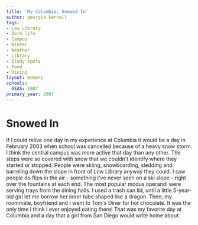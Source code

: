 ```yaml
---
title: 'My Columbia: Snowed In'
author: georgia kernell
tags:
- Low Library
- Dorm life
- Campus
- Winter
- Weather
- Library
- Study spots
- Food
- Dining
layout: memory
schools:
  GSAS: 2007
primary_year: 2007
---
```

# Snowed In

If I could relive one day in my experience at Columbia it would be a day in February 2003 when school was cancelled because of a heavy snow storm.  I think the central campus was more active that day than any other.  The steps were so covered with snow that we couldn't identify where they started or stopped.  People were skiing, snowboarding, sledding and barreling down the slope in front of Low Library anyway they could.  I saw people do flips in the air - something I've never seen on a ski slope - right over the fountains at each end.  The most popular modus operandi were serving trays from the dining halls.  I used a trash can lid, until a little 5-year-old girl let me borrow her inner tube shaped like a dragon.  Then, my roommate, boyfriend and I went to Tom's Diner for hot chocolate.  It was the only time I think I ever enjoyed eating there!  That was my favorite day at Columbia and a day that a girl from San Diego would write home about.
